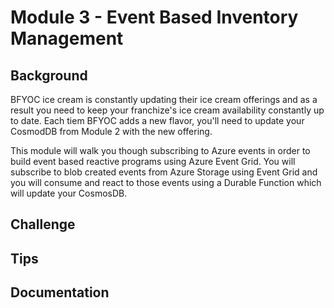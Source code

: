 # Module 3 - Event Based Inventory Management

## Background

BFYOC ice cream is constantly updating their ice cream offerings and as a result you need to keep your franchize's ice cream availability constantly up to date. Each tiem BFYOC adds a new flavor, you'll need to update your CosmodDB from Module 2 with the new offering.

This module will walk you though subscribing to Azure events in order to build event based reactive programs using Azure Event Grid. You will subscribe to blob created events from Azure Storage using Event Grid and you will consume and react to those events using a Durable Function which will update your CosmosDB.

## Challenge

## Tips

## Documentation